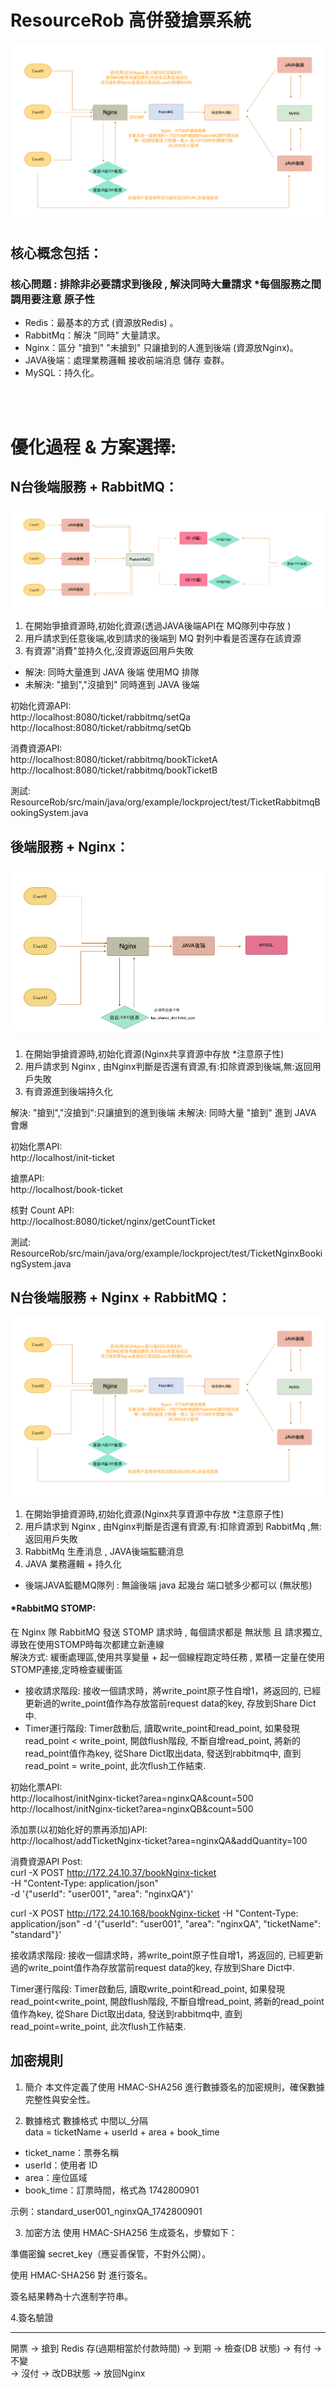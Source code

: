 # ResourceRob 高併發搶票系統

![image](https://github.com/lzz0826/ResourceRob/blob/main/imgs/004.png)

## 核心概念包括：
### 核心問題 : 排除非必要請求到後段 , 解決同時大量請求 *每個服務之間調用要注意 原子性
- Redis：最基本的方式 (資源放Redis) 。 <br />
- RabbitMq：解決 "同時" 大量請求。 <br />
- Nginx：區分 "搶到" "未搶到" 只讓搶到的人進到後端 (資源放Nginx)。 <br />
- JAVA後端：處理業務邏輯 接收前端消息 儲存 查群。 <br />
- MySQL：持久化。 <br />
<br />
<br />

# 優化過程 & 方案選擇:

## N台後端服務 + RabbitMQ：
![image](https://github.com/lzz0826/ResourceRob/blob/main/imgs/002.jpg)
1. 在開始爭搶資源時,初始化資源(透過JAVA後端API在 MQ隊列中存放 )
2. 用戶請求到任意後端,收到請求的後端到 MQ 對列中看是否還存在該資源
3. 有資源"消費"並持久化,沒資源返回用戶失敗

- 解決: 同時大量進到 JAVA 後端 使用MQ 排隊
- 未解決: "搶到","沒搶到" 同時進到 JAVA 後端

初始化資源API: <br />
http://localhost:8080/ticket/rabbitmq/setQa <br />
http://localhost:8080/ticket/rabbitmq/setQb

消費資源API: <br />
http://localhost:8080/ticket/rabbitmq/bookTicketA <br />
http://localhost:8080/ticket/rabbitmq/bookTicketB

測試: <br />
ResourceRob/src/main/java/org/example/lockproject/test/TicketRabbitmqBookingSystem.java

## 後端服務 + Nginx：
![image](https://github.com/lzz0826/ResourceRob/blob/main/imgs/001.png)
1. 在開始爭搶資源時,初始化資源(Nginx共享資源中存放 *注意原子性)
2. 用戶請求到 Nginx , 由Nginx判斷是否還有資源,有:扣除資源到後端,無:返回用戶失敗
3. 有資源進到後端持久化

解決: "搶到","沒搶到":只讓搶到的進到後端
未解決: 同時大量 "搶到" 進到 JAVA 會爆

初始化票API: <br />
http://localhost/init-ticket

搶票API: <br />
http://localhost/book-ticket

核對 Count API: <br />
http://localhost:8080/ticket/nginx/getCountTicket

測試: <br />
ResourceRob/src/main/java/org/example/lockproject/test/TicketNginxBookingSystem.java

## N台後端服務 + Nginx + RabbitMQ：
![image](https://github.com/lzz0826/ResourceRob/blob/main/imgs/004.png)
1. 在開始爭搶資源時,初始化資源(Nginx共享資源中存放 *注意原子性)
2. 用戶請求到 Nginx , 由Nginx判斷是否還有資源,有:扣除資源到 RabbitMq ,無:返回用戶失敗
3. RabbitMq 生產消息 , JAVA後端監聽消息
4. JAVA 業務邏輯 + 持久化
- 後端JAVA監聽MQ隊列 : 無論後端 java 起幾台 端口號多少都可以 (無狀態)

#### *RabbitMQ STOMP:
在 Nginx 隊 RabbitMQ 發送 STOMP 請求時 , 每個請求都是 無狀態 且 請求獨立,導致在使用STOMP時每次都建立新連線 <br />
解決方式: 緩衝處理區,使用共享變量 + 起一個線程跑定時任務 , 累積一定量在使用STOMP連接,定時檢查緩衝區 <br />
- 接收請求階段: 接收一個請求時，將write_point原子性自增1，將返回的, 已經更新過的write_point值作為存放當前request data的key, 存放到Share Dict中.
- Timer運行階段: Timer啟動后, 讀取write_point和read_point, 如果發現read_point < write_point, 開啟flush階段, 不斷自增read_point, 將新的read_point值作為key, 從Share Dict取出data, 發送到rabbitmq中, 直到read_point = write_point, 此次flush工作結束.


初始化票API: <br />
http://localhost/initNginx-ticket?area=nginxQA&count=500 <br />
http://localhost/initNginx-ticket?area=nginxQB&count=500  <br />

添加票(以初始化好的票再添加)API: <br />
http://localhost/addTicketNginx-ticket?area=nginxQA&addQuantity=100 <br />

消費資源API Post: <br />
curl -X POST http://172.24.10.37/bookNginx-ticket \
-H "Content-Type: application/json" \
-d '{"userId": "user001", "area": "nginxQA"}'

curl -X POST http://172.24.10.168/bookNginx-ticket -H "Content-Type: application/json" -d '{"userId": "user001", "area": "nginxQA", "ticketName": "standard"}'

接收請求階段: 接收一個請求時，將write_point原子性自增1，將返回的, 已經更新過的write_point值作為存放當前request data的key, 存放到Share Dict中.

Timer運行階段: Timer啟動后, 讀取write_point和read_point, 如果發現read_point<write_point, 開啟flush階段, 不斷自增read_point, 將新的read_point值作為key, 從Share Dict取出data, 發送到rabbitmq中, 直到read_point=write_point, 此次flush工作結束.

## 加密規則
1. 簡介
本文件定義了使用 HMAC-SHA256 進行數據簽名的加密規則，確保數據完整性與安全性。  <br />

2. 數據格式
數據格式 中間以_分隔  <br />
data =  ticketName + userId + area + book_time  <br />

- ticket_name：票券名稱
- userId：使用者 ID
- area：座位區域
- book_time：訂票時間，格式為 1742800901

示例：standard_user001_nginxQA_1742800901 <br />

3. 加密方法
使用 HMAC-SHA256 生成簽名，步驟如下：

準備密鑰 secret_key（應妥善保管，不對外公開）。

使用 HMAC-SHA256 對 <data> 進行簽名。

簽名結果轉為十六進制字符串。

4.簽名驗證


------------------
開票 -> 搶到 Redis 存(過期相當於付款時間) -> 到期 -> 檢查(DB 狀態) -> 有付 -> 不變  
                                                            -> 沒付 -> 改DB狀態 -> 放回Nginx 